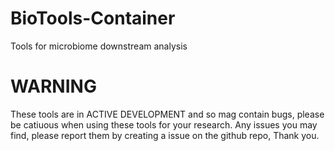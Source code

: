 # BioTools-Container
Tools for microbiome downstream analysis


# WARNING 
These tools are in ACTIVE DEVELOPMENT and so mag contain bugs, please be catiuous when using these tools for your research. Any issues you may find, please report them by creating a issue on the github repo, Thank you.
